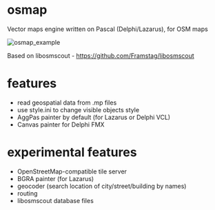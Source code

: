 # osmap
Vector maps engine written on Pascal (Delphi/Lazarus), for OSM maps

![osmap_example](../assets/osmap_example.png)

Based on libosmscout - https://github.com/Framstag/libosmscout

# features

* read geospatial data from .mp files
* use style.ini to change visible objects style
* AggPas painter by default (for Lazarus or Delphi VCL)
* Canvas painter for Delphi FMX

# experimental features

* OpenStreetMap-compatible tile server
* BGRA painter (for Lazarus)
* geocoder (search location of city/street/building by names)
* routing
* libosmscout database files 
